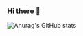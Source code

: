 ### Hi there 👋

![Anurag's GitHub stats](https://github-readme-stats.vercel.app/api?username=Felipeosouz&show_icons=true&theme=radical)
 
<!--
- 🔭 I’m currently working on ...
- 🌱 I’m currently learning ...
- 👯 I’m looking to collaborate on ...
- 🤔 I’m looking for help with ...
- 💬 Ask me about ...
- 📫 How to reach me: ...
- 😄 Pronouns: ...
- ⚡ Fun fact: ...
-->
